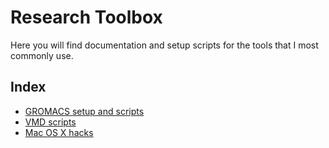 # Research Toolbox

Here you will find documentation and setup scripts for the 
tools that I most commonly use.

## Index 

* [GROMACS setup and scripts](Gromacs/installation.md)
* [VMD scripts](VMD/scripting.md)
* [Mac OS X hacks](MacOSX/hacks.md)
